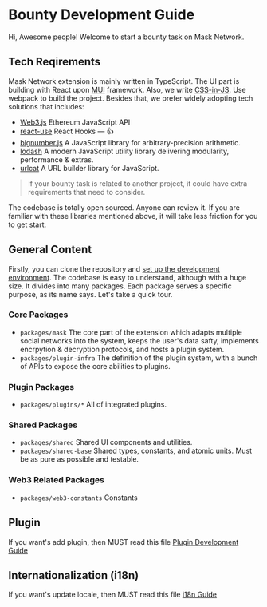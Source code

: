 # Bounty Development Guide

Hi, Awesome people! Welcome to start a bounty task on Mask Network.

## Tech Reqirements

Mask Network extension is mainly written in TypeScript. The UI part is building with React upon [MUI](https://mui.com/getting-started/installation/) framework. Also, we write [CSS-in-JS](css-in-js.md). Use webpack to build the project. Besides that, we prefer widely adopting tech solutions that includes:

- [Web3.js](https://web3js.readthedocs.io/) Ethereum JavaScript API
- [react-use](https://streamich.github.io/react-use/) React Hooks — 👍
- [bignumber.js](https://mikemcl.github.io/bignumber.js/) A JavaScript library for arbitrary-precision arithmetic.
- [lodash](https://lodash.com/docs/) A modern JavaScript utility library delivering modularity, performance & extras.
- [urlcat](https://urlcat.dev/) A URL builder library for JavaScript.

> If your bounty task is related to another project, it could have extra requirements that need to consider.

The codebase is totally open sourced. Anyone can review it. If you are familiar with these libraries mentioned above, it will take less friction for you to get start.

## General Content

Firstly, you can clone the repository and [set up the development environment](setup.md). The codebase is easy to understand, although with a huge size. It divides into many packages. Each package serves a specific purpose, as its name says. Let's take a quick tour.

### Core Packages

- `packages/mask` The core part of the extension which adapts multiple social networks into the system, keeps the user's data safty, implements encrpytion & decryption protocols, and hosts a plugin system.
- `packages/plugin-infra` The definition of the plugin system, with a bunch of APIs to expose the core abilities to plugins.

### Plugin Packages

- `packages/plugins/*` All of integrated plugins.

### Shared Packages

- `packages/shared` Shared UI components and utilities.
- `packages/shared-base` Shared types, constants, and atomic units. Must be as pure as possible and testable.

### Web3 Related Packages

- `packages/web3-constants` Constants

## Plugin

If you want's add plugin, then MUST read this file [Plugin Development Guide](plugin-development-guide.md)

## Internationalization (i18n)

If you want's update locale, then MUST read this file [i18n Guide](i18n-guide.md)
